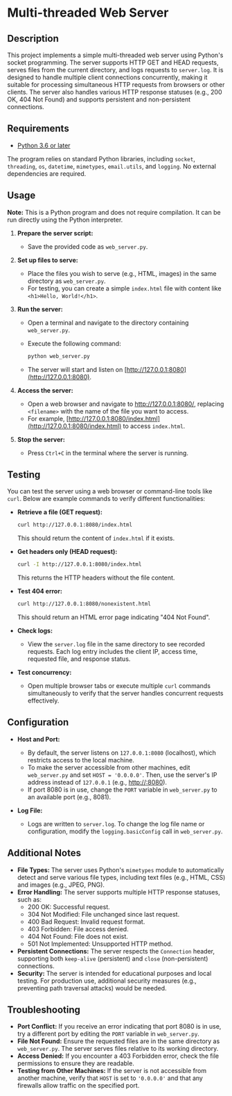 # Multi-threaded Web Server

## Description

This project implements a simple multi-threaded web server using Python's socket programming. The server supports HTTP GET and HEAD requests, serves files from the current directory, and logs requests to `server.log`. It is designed to handle multiple client connections concurrently, making it suitable for processing simultaneous HTTP requests from browsers or other clients. The server also handles various HTTP response statuses (e.g., 200 OK, 404 Not Found) and supports persistent and non-persistent connections.

## Requirements

- [Python 3.6 or later](https://www.python.org/downloads/)

The program relies on standard Python libraries, including `socket`, `threading`, `os`, `datetime`, `mimetypes`, `email.utils`, and `logging`. No external dependencies are required.

## Usage

**Note:** This is a Python program and does not require compilation. It can be run directly using the Python interpreter.

1. **Prepare the server script:**

   - Save the provided code as `web_server.py`.

2. **Set up files to serve:**

   - Place the files you wish to serve (e.g., HTML, images) in the same directory as `web_server.py`.
   - For testing, you can create a simple `index.html` file with content like `<h1>Hello, World!</h1>`.

3. **Run the server:**

   - Open a terminal and navigate to the directory containing `web_server.py`.

   - Execute the following command:

     ```bash
     python web_server.py
     ```

   - The server will start and listen on [http://127.0.0.1:8080](http://127.0.0.1:8080).

4. **Access the server:**

   - Open a web browser and navigate to [http://127.0.0.1:8080/<filename>](http://127.0.0.1:8080/), replacing `<filename>` with the name of the file you want to access.
   - For example, [http://127.0.0.1:8080/index.html](http://127.0.0.1:8080/index.html) to access `index.html`.

5. **Stop the server:**

   - Press `Ctrl+C` in the terminal where the server is running.

## Testing

You can test the server using a web browser or command-line tools like `curl`. Below are example commands to verify different functionalities:

- **Retrieve a file (GET request):**

  ```bash
  curl http://127.0.0.1:8080/index.html
  ```

  This should return the content of `index.html` if it exists.

- **Get headers only (HEAD request):**

  ```bash
  curl -I http://127.0.0.1:8080/index.html
  ```

  This returns the HTTP headers without the file content.

- **Test 404 error:**

  ```bash
  curl http://127.0.0.1:8080/nonexistent.html
  ```

  This should return an HTML error page indicating "404 Not Found".

- **Check logs:**

  - View the `server.log` file in the same directory to see recorded requests. Each log entry includes the client IP, access time, requested file, and response status.

- **Test concurrency:**

  - Open multiple browser tabs or execute multiple `curl` commands simultaneously to verify that the server handles concurrent requests effectively.

## Configuration

- **Host and Port:**
  - By default, the server listens on `127.0.0.1:8080` (localhost), which restricts access to the local machine.
  - To make the server accessible from other machines, edit `web_server.py` and set `HOST = '0.0.0.0'`. Then, use the server's IP address instead of `127.0.0.1` (e.g., [http://<server-ip>:8080](http://<server-ip>:8080)).
  - If port 8080 is in use, change the `PORT` variable in `web_server.py` to an available port (e.g., 8081).

- **Log File:**
  - Logs are written to `server.log`. To change the log file name or configuration, modify the `logging.basicConfig` call in `web_server.py`.

## Additional Notes

- **File Types:** The server uses Python's `mimetypes` module to automatically detect and serve various file types, including text files (e.g., HTML, CSS) and images (e.g., JPEG, PNG).
- **Error Handling:** The server supports multiple HTTP response statuses, such as:
  - 200 OK: Successful request.
  - 304 Not Modified: File unchanged since last request.
  - 400 Bad Request: Invalid request format.
  - 403 Forbidden: File access denied.
  - 404 Not Found: File does not exist.
  - 501 Not Implemented: Unsupported HTTP method.
- **Persistent Connections:** The server respects the `Connection` header, supporting both `keep-alive` (persistent) and `close` (non-persistent) connections.
- **Security:** The server is intended for educational purposes and local testing. For production use, additional security measures (e.g., preventing path traversal attacks) would be needed.

## Troubleshooting

- **Port Conflict:** If you receive an error indicating that port 8080 is in use, try a different port by editing the `PORT` variable in `web_server.py`.
- **File Not Found:** Ensure the requested files are in the same directory as `web_server.py`. The server serves files relative to its working directory.
- **Access Denied:** If you encounter a 403 Forbidden error, check the file permissions to ensure they are readable.
- **Testing from Other Machines:** If the server is not accessible from another machine, verify that `HOST` is set to `'0.0.0.0'` and that any firewalls allow traffic on the specified port.